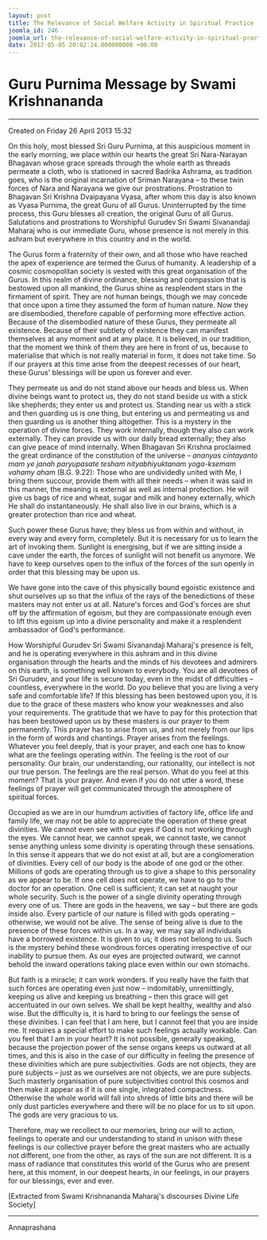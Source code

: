 ```yaml
---
layout: post
title: The Relevance of Social Welfare Activity in Spiritual Practice
joomla_id: 246
joomla_url: the-relevance-of-social-welfare-activity-in-spiritual-practice-1
date: 2012-05-05 20:02:24.000000000 +00:00
---
```

  

# Guru Purnima Message by Swami Krishnananda

* * *  


Created on Friday 26 April 2013 15:32

On this holy, most blessed Sri Guru Purnima, at this auspicious moment in the early morning, we place within our hearts the great Sri Nara-Narayan Bhagavan whose grace spreads through the whole earth as threads permeate a cloth, who is stationed in sacred Badrika Ashrama, as tradition goes, who is the original incarnation of Sriman Narayana – to these twin forces of Nara and Narayana we give our prostrations. Prostration to Bhagavan Sri Krishna Dvaipayana Vyasa, after whom this day is also known as Vyasa Purnima, the great Guru of all Gurus. Uninterrupted by the time process, this Guru blesses all creation, the original Guru of all Gurus. Salutations and prostrations to Worshipful Gurudev Sri Swami Sivanandaji Maharaj who is our immediate Guru, whose presence is not merely in this ashram but everywhere in this country and in the world.

The Gurus form a fraternity of their own, and all those who have reached the apex of experience are termed the Gurus of humanity. A leadership of a cosmic cosmopolitan society is vested with this great organisation of the Gurus. In this realm of divine ordinance, blessing and compassion that is bestowed upon all mankind, the Gurus shine as resplendent stars in the firmament of spirit. They are not human beings, though we may concede that once upon a time they assumed the form of human nature. Now they are disembodied, therefore capable of performing more effective action. Because of the disembodied nature of these Gurus, they permeate all existence. Because of their subtlety of existence they can manifest themselves at any moment and at any place. It is believed, in our tradition, that the moment we think of them they are here in front of us, because to materialise that which is not really material in form, it does not take time. So if our prayers at this time arise from the deepest recesses of our heart, these Gurus' blessings will be upon us forever and ever.

They permeate us and do not stand above our heads and bless us. When divine beings want to protect us, they do not stand beside us with a stick like shepherds; they enter us and protect us. Standing near us with a stick and then guarding us is one thing, but entering us and permeating us and then guarding us is another thing altogether. This is a mystery in the operation of divine forces. They work internally, though they also can work externally. They can provide us with our daily bread externally; they also can give peace of mind internally. When Bhagavan Sri Krishna proclaimed the great ordinance of the constitution of the universe – _ananyas cintayanto mam ye janah paryupasate tesham nityabhiyuktanam yoga-ksemam vahamy aham_ (B.G. 9.22): Those who are undividedly united with Me, I bring them succour, provide them with all their needs – when it was said in this manner, the meaning is external as well as internal protection. He will give us bags of rice and wheat, sugar and milk and honey externally, which He shall do instantaneously. He shall also live in our brains, which is a greater protection than rice and wheat.

Such power these Gurus have; they bless us from within and without, in every way and every form, completely. But it is necessary for us to learn the art of invoking them. Sunlight is energising, but if we are sitting inside a cave under the earth, the forces of sunlight will not benefit us anymore. We have to keep ourselves open to the influx of the forces of the sun openly in order that this blessing may be upon us.

We have gone into the cave of this physically bound egoistic existence and shut ourselves up so that the influx of the rays of the benedictions of these masters may not enter us at all. Nature's forces and God's forces are shut off by the affirmation of egoism, but they are compassionate enough even to lift this egoism up into a divine personality and make it a resplendent ambassador of God's performance.

How Worshipful Gurudev Sri Swami Sivanandaji Maharaj's presence is felt, and he is operating everywhere in this ashram and in this divine organisation through the hearts and the minds of his devotees and admirers on this earth, is something well known to everybody. You are all devotees of Sri Gurudev, and your life is secure today, even in the midst of difficulties – countless, everywhere in the world. Do you believe that you are living a very safe and comfortable life? If this blessing has been bestowed upon you, it is due to the grace of these masters who know your weaknesses and also your requirements. The gratitude that we have to pay for this protection that has been bestowed upon us by these masters is our prayer to them permanently. This prayer has to arise from us, and not merely from our lips in the form of words and chantings. Prayer arises from the feelings. Whatever you feel deeply, that is your prayer, and each one has to know what are the feelings operating within. The feeling is the root of our personality. Our brain, our understanding, our rationality, our intellect is not our true person. The feelings are the real person. What do you feel at this moment? That is your prayer. And even if you do not utter a word, these feelings of prayer will get communicated through the atmosphere of spiritual forces.

Occupied as we are in our humdrum activities of factory life, office life and family life, we may not be able to appreciate the operation of these great divinities. We cannot even see with our eyes if God is not working through the eyes. We cannot hear, we cannot speak, we cannot taste, we cannot sense anything unless some divinity is operating through these sensations. In this sense it appears that we do not exist at all, but are a conglomeration of divinities. Every cell of our body is the abode of one god or the other. Millions of gods are operating through us to give a shape to this personality as we appear to be. If one cell does not operate, we have to go to the doctor for an operation. One cell is sufficient; it can set at naught your whole security. Such is the power of a single divinity operating through every one of us. There are gods in the heavens, we say – but there are gods inside also. Every particle of our nature is filled with gods operating – otherwise, we would not be alive. The sense of being alive is due to the presence of these forces within us. In a way, we may say all individuals have a borrowed existence. It is given to us; it does not belong to us. Such is the mystery behind these wondrous forces operating irrespective of our inability to pursue them. As our eyes are projected outward, we cannot behold the inward operations taking place even within our own stomachs.

But faith is a miracle; it can work wonders. If you really have the faith that such forces are operating even just now – indomitably, unremittingly, keeping us alive and keeping us breathing – then this grace will get accentuated in our own selves. We shall be kept healthy, wealthy and also wise. But the difficulty is, it is hard to bring to our feelings the sense of these divinities. I can feel that I am here, but I cannot feel that you are inside me. It requires a special effort to make such feelings actually workable. Can you feel that I am in your heart? It is not possible, generally speaking, because the projection power of the sense organs keeps us outward at all times, and this is also in the case of our difficulty in feeling the presence of these divinities which are pure subjectivities. Gods are not objects, they are pure subjects – just as we ourselves are not objects, we are pure subjects. Such masterly organisation of pure subjectivities control this cosmos and then make it appear as if it is one single, integrated compactness. Otherwise the whole world will fall into shreds of little bits and there will be only dust particles everywhere and there will be no place for us to sit upon. The gods are very gracious to us.

Therefore, may we recollect to our memories, bring our will to action, feelings to operate and our understanding to stand in unison with these feelings is our collective prayer before the great masters who are actually not different, one from the other, as rays of the sun are not different. It is a mass of radiance that constitutes this world of the Gurus who are present here, at this moment, in our deepest hearts, in our feelings, in our prayers for our blessings, ever and ever.

[Extracted from Swami Krishnananda Maharaj's discourses Divine Life Society]

* * *





  

Annaprashana

